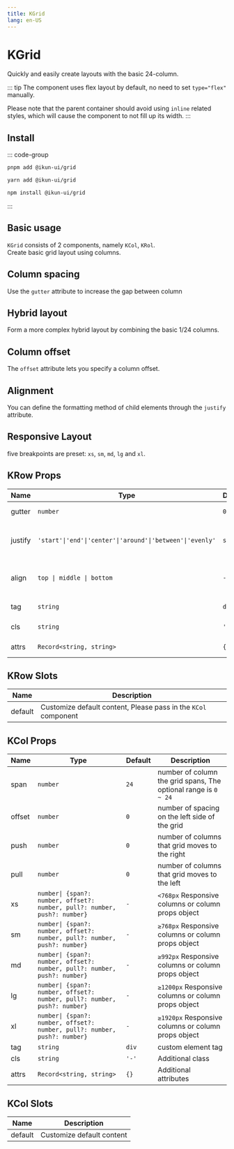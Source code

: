 ```yaml
---
title: KGrid
lang: en-US
---
```


# KGrid

Quickly and easily create layouts with the basic 24-column.

::: tip
The component uses flex layout by default, no need to set `type="flex"` manually.

Please note that the parent container should avoid using `inline` related styles, which will cause the component to not fill up its width.
:::

## Install

::: code-group

```bash [pnpm]
pnpm add @ikun-ui/grid
```

```bash [yarn]
yarn add @ikun-ui/grid
```

```bash [npm]
npm install @ikun-ui/grid
```

:::

## Basic usage

`KGrid` consists of 2 components, namely `KCol`, `KRol`.  
Create basic grid layout using columns.

<demo src="grid/basic.svelte"  github='Grid'></demo>

## Column spacing

Use the `gutter` attribute to increase the gap between column

<demo src="grid/gutter.svelte"  github='Grid'></demo>

## Hybrid layout

Form a more complex hybrid layout by combining the basic 1/24 columns.

<demo src="grid/hybrid.svelte"  github='Grid'></demo>

## Column offset

The `offset` attribute lets you specify a column offset.

<demo src="grid/offset.svelte"  github='Grid'></demo>

## Alignment

You can define the formatting method of child elements through the `justify` attribute.

<demo src="grid/justify.svelte"  github='Grid'></demo>

## Responsive Layout

five breakpoints are preset: `xs`, `sm`, `md`, `lg` and `xl`.

<demo src="grid/responsive.svelte"  github='Grid'></demo>

## KRow Props

| Name    | Type                                                                        | Default | Description                         |
| ------- | --------------------------------------------------------------------------- | ------- | ----------------------------------- |
| gutter  | `number`                                                                    | `0`     | grid spacing                        |
| justify | `'start'\|'end'\|'center'\|'around'\|'between'\|'evenly'` | `start` | horizontal alignment of flex layout |
| align   | `top \| middle \| bottom`                                                   | `-`     | vertical alignment of flex layout   |
| tag     | `string`                                                                    | `div`   | custom element tag                  |
| cls     | `string`                                                                    | `'-'`   | Additional class                    |
| attrs   | `Record<string, string>`                                                    | `{}`    | Additional attributes               |

## KRow Slots

| Name    | Description                                                    |
| ------- | -------------------------------------------------------------- |
| default | Customize default content, Please pass in the `KCol` component |

## KCol Props

| Name   | Type                                                                      | Default | Description                                                     |
| ------ | ------------------------------------------------------------------------- | ------- | --------------------------------------------------------------- |
| span   | `number`                                                                  | `24`    | number of column the grid spans, The optional range is `0 ~ 24` |
| offset | `number`                                                                  | `0`     | number of spacing on the left side of the grid                  |
| push   | `number`                                                                  | `0`     | number of columns that grid moves to the right                  |
| pull   | `number`                                                                  | `0`     | number of columns that grid moves to the left                   |
| xs     | `number\| {span?: number, offset?: number, pull?: number, push?: number}` | `-`     | `<768px` Responsive columns or column props object              |
| sm     | `number\| {span?: number, offset?: number, pull?: number, push?: number}` | `-`     | `≥768px` Responsive columns or column props object              |
| md     | `number\| {span?: number, offset?: number, pull?: number, push?: number}` | `-`     | `≥992px` Responsive columns or column props object              |
| lg     | `number\| {span?: number, offset?: number, pull?: number, push?: number}` | `-`     | `≥1200px` Responsive columns or column props object             |
| xl     | `number\| {span?: number, offset?: number, pull?: number, push?: number}` | `-`     | `≥1920px` Responsive columns or column props object             |
| tag    | `string`                                                                  | `div`   | custom element tag                                              |
| cls    | `string`                                                                  | `'-'`   | Additional class                                                |
| attrs  | `Record<string, string>`                                                  | `{}`    | Additional attributes                                           |

## KCol Slots

| Name    | Description               |
| ------- | ------------------------- |
| default | Customize default content |
